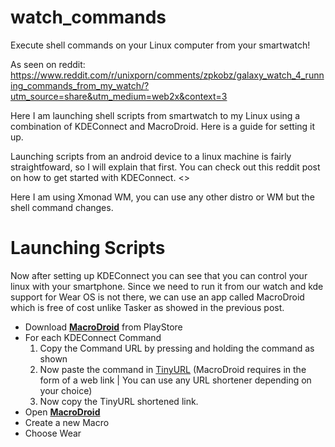 # watch_commands
Execute shell commands on your Linux computer from your smartwatch!

As seen on reddit:
<https://www.reddit.com/r/unixporn/comments/zpkobz/galaxy_watch_4_running_commands_from_my_watch/?utm_source=share&utm_medium=web2x&context=3>

Here I am launching shell scripts from smartwatch to my Linux using a combination of KDEConnect and MacroDroid.
Here is a guide for setting it up.

Launching scripts from an android device to a linux machine is fairly straightfoward, so I will explain that first. 
You can check out this reddit post on how to get started with KDEConnect.
<>

Here I am using Xmonad WM, you can use any other distro or WM but the shell command changes.

# Launching Scripts
Now after setting up KDEConnect you can see that you can control your linux with your smartphone.
Since we need to run it from our watch and kde support for Wear OS is not there, we can use an app called MacroDroid which is free of cost unlike Tasker as showed in the previous post.

- Download [<ins>**MacroDroid**</ins>](https://play.google.com/store/apps/details?id=com.arlosoft.macrodroid&gl=US&pli=1) from PlayStore
- For each KDEConnect Command 
  1) Copy the Command URL by pressing and holding the command as shown
  2) Now paste the command in [TinyURL](https://tinyurl.com/app) (MacroDroid requires in the form of a web link | You can use any URL shortener depending on your choice)
  3) Now copy the TinyURL shortened link.
- Open [**MacroDroid**](https://play.google.com/store/apps/details?id=com.arlosoft.macrodroid&gl=US&pli=1)
- Create a new Macro
- Choose Wear

